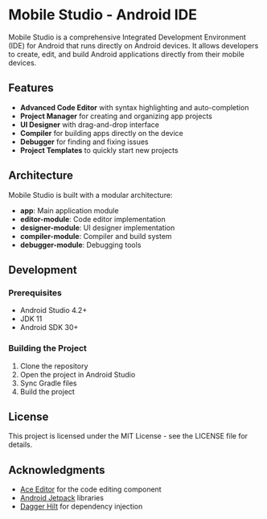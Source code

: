 # Mobile Studio - Android IDE

Mobile Studio is a comprehensive Integrated Development Environment (IDE) for Android that runs directly on Android devices. It allows developers to create, edit, and build Android applications directly from their mobile devices.

## Features

- **Advanced Code Editor** with syntax highlighting and auto-completion
- **Project Manager** for creating and organizing app projects
- **UI Designer** with drag-and-drop interface
- **Compiler** for building apps directly on the device
- **Debugger** for finding and fixing issues
- **Project Templates** to quickly start new projects

## Architecture

Mobile Studio is built with a modular architecture:

- **app**: Main application module
- **editor-module**: Code editor implementation
- **designer-module**: UI designer implementation
- **compiler-module**: Compiler and build system
- **debugger-module**: Debugging tools

## Development

### Prerequisites

- Android Studio 4.2+
- JDK 11
- Android SDK 30+

### Building the Project

1. Clone the repository
2. Open the project in Android Studio
3. Sync Gradle files
4. Build the project

## License

This project is licensed under the MIT License - see the LICENSE file for details.

## Acknowledgments

- [Ace Editor](https://ace.c9.io/) for the code editing component
- [Android Jetpack](https://developer.android.com/jetpack) libraries
- [Dagger Hilt](https://dagger.dev/hilt/) for dependency injection